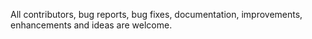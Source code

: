 All contributors, bug reports, bug fixes, documentation, improvements, enhancements and ideas are welcome.

